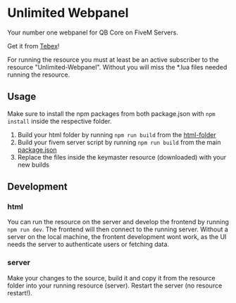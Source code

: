 # Unlimited Webpanel

Your number one webpanel for QB Core on FiveM Servers.

Get it from [Tebex](https://unlimited.tebex.io)!

For running the resource you must at least be an active subscriber to the resource "Unlimited-Webpanel". Without you will miss the \*.lua files needed running the resource.

## Usage

Make sure to install the npm packages from both package.json with `npm install` inside the respective folder.

1. Build your html folder by running `npm run build` from the [html-folder](/html/)
2. Build your fivem server script by running `npm run build` from the main [package.json](/package.json)
3. Replace the files inside the keymaster resource (downloaded) with your new builds

## Development

### html

You can run the resource on the server and develop the frontend by running `npm run dev`. The frontend will then connect to the running server. Without a server on the local machine, the frontent development wont work, as the UI needs the server to authenticate users or fetching data.

### server

Make your changes to the source, build it and copy it from the resource folder into your running resource (server). Restart the server (no resource restart!).
